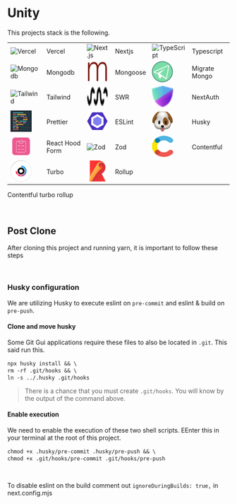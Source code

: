 # Unity

This projects stack is the following.

<table>
  <tr>
    <td><img src="https://skillicons.dev/icons?i=vercel" width="48" height="48" alt="Vercel" /></td>
    <td>Vercel</td>
    <td><img src="https://skillicons.dev/icons?i=nextjs" width="48" height="48" alt="Next.js" /></td>
    <td>Nextjs</td>
    <td><img src="https://skillicons.dev/icons?i=ts" width="48" height="48" alt="TypeScript" /></td>
    <td>Typescript</td>
  </tr>
  <tr>
    <td><img src="https://skillicons.dev/icons?i=mongodb" width="48" height="48" alt="Mongodb" /></td>
    <td>Mongodb</td>
    <td><img src="https://github.com/PhilipRurka/unity/blob/main/readme-assets/mongoose.png?raw=true" width="48" height="48" alt="Mongoose" /></td>
    <td>Mongoose</td>
    <td><img src="https://github.com/PhilipRurka/unity/blob/main/readme-assets/migrate-mongo.png?raw=true" width="48" height="48" alt="Migrate Mongo" /></td>
    <td>Migrate Mongo</td>
  </tr>
  <tr>
    <td><img src="https://skillicons.dev/icons?i=tailwind" width="48" height="48" alt="Tailwind" /></td>
    <td>Tailwind</td>
    <td><img src="https://github.com/PhilipRurka/unity/blob/main/readme-assets/swr.png?raw=true" width="48" height="48" alt="SWR" /></td>
    <td>SWR</td>
    <td><img src="https://github.com/PhilipRurka/unity/blob/main/readme-assets/next-auth.png?raw=true" width="48" height="48" alt="NextAuth" /></td>
    <td>NextAuth</td>
  </tr>
  <tr>
    <td><img src="https://github.com/PhilipRurka/unity/blob/main/readme-assets/prettier.png?raw=true" width="48" height="48" alt="TypeScript" /></td>
    <td>Prettier</td>
    <td><img src="https://github.com/PhilipRurka/unity/blob/main/readme-assets/eslint.png?raw=true" width="48" height="48" alt="TypeScript" /></td>
    <td>ESLint</td>
    <td><img src="https://github.com/PhilipRurka/unity/blob/main/readme-assets/husky.png?raw=true" width="48" height="48" alt="TypeScript" /></td>
    <td>Husky</td>
  </tr>
    <td><img src="https://github.com/PhilipRurka/unity/blob/main/readme-assets/react-hook-form.png?raw=true" width="48" height="48" alt="React Hood Form" /></td>
    <td>React Hood Form</td>
    <td><img src="https://github.com/PhilipRurka/unity/blob/main/readme-assets/zod.png?raw=true" width="48" height="48" alt="Zod" /></td>
    <td>Zod</td>
    <td><img src="https://github.com/PhilipRurka/unity/blob/main/readme-assets/contentful.png?raw=true" width="48" height="48" alt="Contentful" /></td>
    <td>Contentful</td>
  </tr>
  </tr>
    <td><img src="https://github.com/PhilipRurka/unity/blob/main/readme-assets/turbo.svg?raw=true" width="48" height="48" alt="Turbo" /></td>
    <td>Turbo</td>
    <td><img src="https://github.com/PhilipRurka/unity/blob/main/readme-assets/rollup.svg?raw=true" width="48" height="48" alt="Rollup" /></td>
    <td>Rollup</td>
    <td></td>
    <td></td>
  </tr>
</table>

Contentful
turbo
rollup

<br/>

## Post Clone

After cloning this project and running yarn, it is important to follow these steps

<br/>

### Husky configuration

We are utilizing Husky to execute eslint on `pre-commit` and eslint & build on `pre-push`.

#### Clone and move husky

Some Git Gui applications require these files to also be located in `.git`. This said run this.

```shell
npx husky install && \
rm -rf .git/hooks && \
ln -s ../.husky .git/hooks
```

> There is a chance that you must create `.git/hooks`. You will know by the output of the command above.

#### Enable execution

We need to enable the execution of these two shell scripts. EEnter this in your terminal at the root of this project.

```shell
chmod +x .husky/pre-commit .husky/pre-push && \
chmod +x .git/hooks/pre-commit .git/hooks/pre-push
```

<br />

To disable eslint on the build comment out `ignoreDuringBuilds: true,` in next.config.mjs
